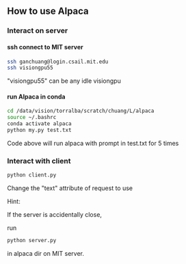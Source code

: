 ## How to use Alpaca

### Interact on server

#### ssh connect to MIT server

```sh
ssh ganchuang@login.csail.mit.edu
ssh visiongpu55
```

"visiongpu55" can be any idle visiongpu

#### run Alpaca in conda

```sh
cd /data/vision/torralba/scratch/chuang/L/alpaca
source ~/.bashrc
conda activate alpaca
python my.py test.txt
```

Code above will run alpaca with prompt in test.txt for 5 times

### Interact with client

```Python
python client.py
```

Change the "text" attribute of request to use

Hint:

If the server is accidentally close,

run

```python
python server.py
```

in alpaca dir on MIT server.

